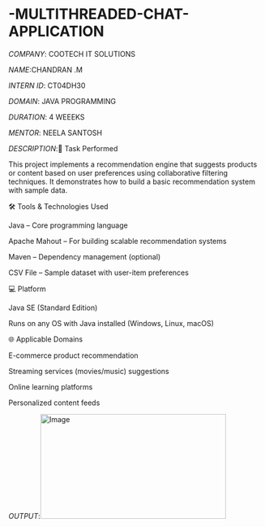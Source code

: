# -MULTITHREADED-CHAT-APPLICATION
*COMPANY*: COOTECH IT SOLUTIONS

*NAME*:CHANDRAN .M

*INTERN ID*: CT04DH30

*DOMAIN*: JAVA PROGRAMMING

*DURATION*: 4 WEEEKS

*MENTOR*: NEELA SANTOSH

*DESCRIPTION*:🧠 Task Performed

This project implements a recommendation engine that suggests products or content based on user preferences using collaborative filtering techniques. It demonstrates how to build a basic recommendation system with sample data.

🛠 Tools & Technologies Used

Java – Core programming language

Apache Mahout – For building scalable recommendation systems

Maven – Dependency management (optional)

CSV File – Sample dataset with user-item preferences


💻 Platform

Java SE (Standard Edition)

Runs on any OS with Java installed (Windows, Linux, macOS)


🌐 Applicable Domains

E-commerce product recommendation

Streaming services (movies/music) suggestions

Online learning platforms

Personalized content feeds

*OUTPUT*:<img width="366" height="206" alt="Image" src="https://github.com/user-attachments/assets/5a568f14-0bec-4c1d-846c-a163fcd935db" />
